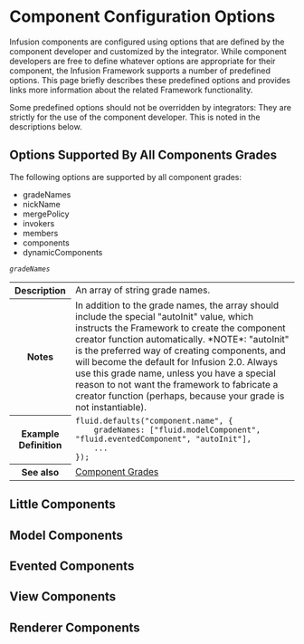 # Component Configuration Options #

Infusion components are configured using options that are defined by the component developer and customized by the integrator. While component developers are free to define whatever options are appropriate for their component, the Infusion Framework supports a number of predefined options. This page briefly describes these predefined options and provides links more information about the related Framework functionality.

Some predefined options should not be overridden by integrators: They are strictly for the use of the component developer. This is noted in the descriptions below.

## Options Supported By All Components Grades ##

The following options are supported by all component grades:
* gradeNames
* nickName
* mergePolicy
* invokers
* members
* components
* dynamicComponents

*`gradeNames`*
<table>
  <tr>
    <th>Description</th>
    <td>An array of string grade names.</td>
  </tr>
  <tr>
    <th>Notes</th>
    <td>In addition to the grade names, the array should include the special "autoInit" value, which instructs the Framework to create the component creator function automatically.
        *NOTE*: "autoInit" is the preferred way of creating components, and will become the default for Infusion 2.0. Always use this grade name, unless you have a special reason to not want the framework to fabricate a creator function (perhaps, because your grade is not instantiable).</td>
  </tr>
  <tr>
    <th>Example Definition</th>
    <td><code>fluid.defaults("component.name", {
    gradeNames: ["fluid.modelComponent", "fluid.eventedComponent", "autoInit"],
    ...
});</code></td>
  </tr>
  <tr>
    <th>See also</th>
    <td><a href="ComponentGrades.md">Component Grades</a></td>
  </tr>
</table>

## Little Components ##


## Model Components ##


## Evented Components ##


## View Components ##


## Renderer Components ##



